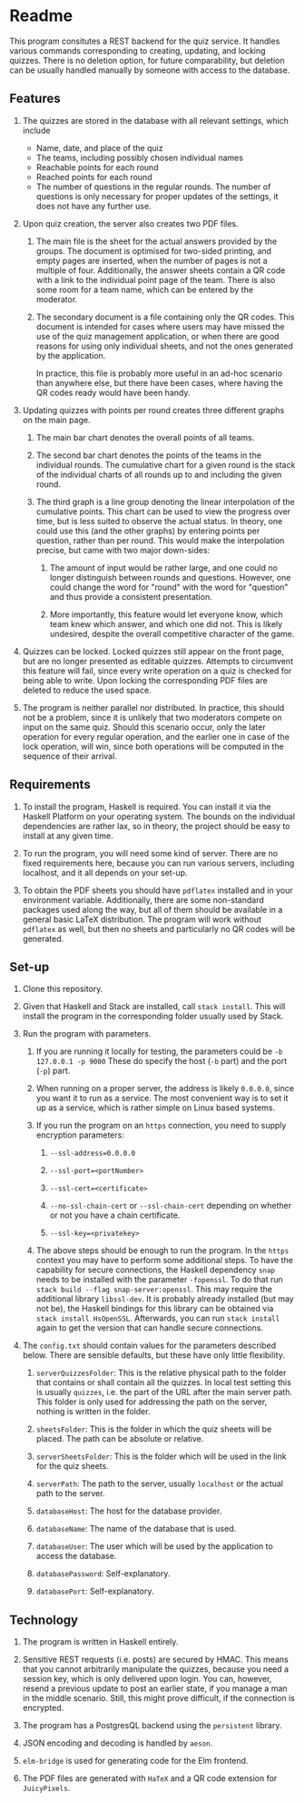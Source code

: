 # Readme

This program consitutes a REST backend for the quiz service.
It handles various commands corresponding to creating, updating, and locking quizzes.
There is no deletion option, for future comparability, 
but deletion can be usually handled manually by someone with access to the database.

## Features

1. The quizzes are stored in the database with all relevant settings, which include
   - Name, date, and place of the quiz
   - The teams, including possibly chosen individual names
   - Reachable points for each round
   - Reached points for each round
   - The number of questions in the regular rounds.
   The number of questions is only necessary for proper updates of the settings,
   it does not have any further use.

1. Upon quiz creation, the server also creates two PDF files.

   1. The main file is the sheet for the actual answers provided by the groups.
      The document is optimised for two-sided printing, and empty pages are inserted,
      when the number of pages is not a multiple of four.
      Additionally, the answer sheets contain a QR code with a link to the individual point page
      of the team.
      There is also some room for a team name, which can be entered by the moderator.

   1. The secondary document is a file containing only the QR codes.
      This document is intended for cases where users may have missed the use of the
      quiz management application,
      or when there are good reasons for using only individual sheets,
      and not the ones generated by the application.

      In practice, this file is probably more useful in an ad-hoc scenario than anywhere else,
      but there have been cases, where having the QR codes ready would have been handy.

1. Updating quizzes with points per round creates three different graphs on the main page.

   1. The main bar chart denotes the overall points of all teams.

   1. The second bar chart denotes the points of the teams in the individual rounds.
      The cumulative chart for a given round is the stack of the individual charts of
      all rounds up to and including the given round.

   1. The third graph is a line group denoting the linear interpolation of the cumulative points.
      This chart can be used to view the progress over time, 
      but is less suited to observe the actual status.
      In theory, one could use this (and the other graphs) by entering points per question,
      rather than per round.
      This would make the interpolation precise, but came with two major down-sides:

      1. The amount of input would be rather large, and one could no longer distinguish
         between rounds and questions.
         However, one could change the word for "round" with the word for "question"
         and thus provide a consistent presentation.

      1. More importantly, this feature would let everyone know,
         which team knew which answer, and which one did not.
         This is likely undesired, despite the overall competitive character of the game.

1. Quizzes can be locked. Locked quizzes still appear on the front page,
   but are no longer presented as editable quizzes.
   Attempts to circumvent this feature will fail,
   since every write operation on a quiz is checked for being able to write.
   Upon locking the corresponding PDF files are deleted to reduce the used space.

1. The program is neither parallel nor distributed.
   In practice, this should not be a problem, 
   since it is unlikely that two moderators compete on input on the same quiz.
   Should this scenario occur, only the later operation for every regular operation,
   and the earlier one in case of the lock operation,
   will win, since both operations will be computed in the sequence of their arrival.

## Requirements

1. To install the program, Haskell is required.
   You can install it via the Haskell Platform on your operating system.
   The bounds on the individual dependencies are rather lax,
   so in theory, the project should be easy to install at any given time.

1. To run the program, you will need some kind of server.
   There are no fixed requirements here, because you can run various servers,
   including localhost, and it all depends on your set-up.

1. To obtain the PDF sheets you should have `pdflatex` installed and in your environment variable.
   Additionally, there are some non-standard packages used along the way,
   but all of them should be available in a general basic LaTeX distribution.
   The program will work without `pdflatex` as well,
   but then no sheets and particularly no QR codes will be generated.

## Set-up

1. Clone this repository.

1. Given that Haskell and Stack are installed,
   call `stack install`.
   This will install the program in the corresponding folder usually used by Stack.

1. Run the program with parameters.

   1. If you are running it locally for testing, the parameters could be
      `-b 127.0.0.1 -p 9000`
      These do specify the host (`-b` part) and the port (`-p`) part.

   1. When running on a proper server, the address is likely `0.0.0.0`,
      since you want it to run as a service.
      The most convenient way is to set it up as a service,
      which is rather simple on Linux based systems.

   1. If you run the program on an `https` connection,
      you need to supply encryption parameters:

      1. `--ssl-address=0.0.0.0`

      1. `--ssl-port=<portNumber>`

      1. `--ssl-cert=<certificate>`

      1. `--no-ssl-chain-cert` or `--ssl-chain-cert` depending on whether or not you
         have a chain certificate.

      1. `--ssl-key=<privatekey>`

   1. The above steps should be enough to run the program.
      In the `https` context you may have to perform some additional steps.
      To have the capability for secure connections,
      the Haskell dependency `snap` needs to be installed with
      the parameter `-fopenssl`.
      To do that run `stack build --flag snap-server:openssl`.
      This may require the additional library `libssl-dev`.
      It is probably already installed (but may not be),
      the Haskell bindings for this library can be obtained via
      `stack install HsOpenSSL`.
      Afterwards, you can run `stack install` again to get the version that
      can handle secure connections.

1. The `config.txt` should contain values for the parameters described below.
   There are sensible defaults, but these have only little flexibility.

   1. `serverQuizzesFolder`: This is the relative physical path to the folder that contains
      or shall contain all the quizzes.
      In local test setting this is usually `quizzes`, 
      i.e. the part of the URL after the main server path.
      This folder is only used for addressing the path on the server,
      nothing is written in the folder.
      
   1. `sheetsFolder`: This is the folder in which the quiz sheets will be placed.
      The path can be absolute or relative.
   
   1. `serverSheetsFolder`: This is the folder which will be used in the link for the quiz sheets.
   
   1. `serverPath`: The path to the server, usually `localhost` or the actual path to the server.
   
   1. `databaseHost`: The host for the database provider.
   
   1. `databaseName`: The name of the database that is used.
   
   1. `databaseUser`: The user which will be used by the application to access the database.
   
   1. `databasePassword`: Self-explanatory.
   
   1. `databasePort`: Self-explanatory.

## Technology

1. The program is written in Haskell entirely.

1. Sensitive REST requests (i.e. posts) are secured by HMAC.
   This means that you cannot arbitrarily manipulate the quizzes,
   because you need a session key, which is only delivered upon login.
   You can, however, resend a previous update to post an earlier state,
   if you manage a man in the middle scenario.
   Still, this might prove difficult, if the connection is encrypted.

1. The program has a PostgresQL backend using the `persistent` library.

1. JSON encoding and decoding is handled by `aeson`.

1. `elm-bridge` is used for generating code for the Elm frontend.

1. The PDF files are generated with `HaTeX` and a QR code extension for `JuicyPixels`.
